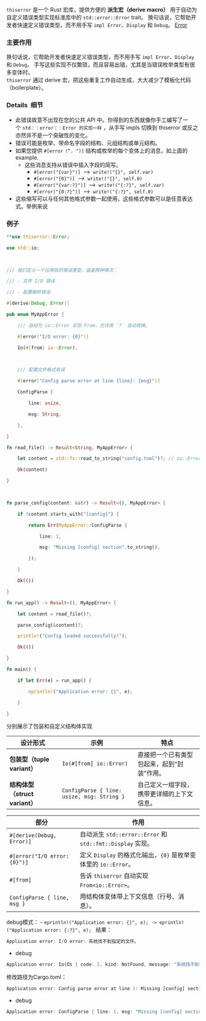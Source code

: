 `thiserror` 是一个 Rust 宏库，提供方便的 **派生宏（derive macro）** 用于自动为自定义错误类型实现标准库中的 `std::error::Error` trait。
换句话说，它帮助开发者快速定义错误类型，而不用手写 `impl Error`、`Display` 和 `Debug`。
[Error](../../复用概念/std/Error.md)
### 主要作用
换句话说，它帮助开发者快速定义错误类型，而不用手写 `impl Error`、`Display` 和 `Debug`。
手写这些实现不仅繁琐，而且容易出错，尤其是当错误枚举类型有很多变体时。  
`thiserror` 通过 derive 宏，把这些重复工作自动生成，大大减少了模板化代码（boilerplate）。
### Details  细节
- 此错误故意不出现在您的公共 API 中。你得到的东西就像你手工编写了一个 `std：：error：：Error 的实现一样` ，从手写 impls 切换到 thiserror 或反之亦然并不是一个突破性的变化。
- 错误可能是枚举、带命名字段的结构、元组结构或单元结构。
- 如果您提供 `#[error（“. ")]` 结构或枚举的每个变体上的消息，如上面的 example.
	- 这些消息支持从错误中插入字段的简写。
		- `#[error("{var}")]` ⟶ `write!("{}", self.var)`
		- `#[error("{0}")]` ⟶ `write!("{}", self.0)`
		- `#[error("{var:?}")]` ⟶ `write!("{:?}", self.var)`
		- `#[error("{0:?}")]` ⟶ `write!("{:?}", self.0)`
- 这些缩写可以与任何其他格式参数一起使用，这些格式参数可以是任意表达式。举例来说
### 例子
```rust
**use thiserror::Error;

use std::io;

  

/// 我们定义一个应用层的错误类型，涵盖两种情况：

/// - 文件 I/O 错误

/// - 配置解析错误

#[derive(Debug, Error)]

pub enum MyAppError {

    /// 自动为 io::Error 实现 From，允许用 `?` 自动转换。

    #[error("I/O error: {0}")]

    Io(#[from] io::Error),

  

    /// 配置文件格式有误

    #[error("Config parse error at line {line}: {msg}")]

    ConfigParse {

        line: usize,

        msg: String,

    },

}

fn read_file() -> Result<String, MyAppError> {

    let content = std::fs::read_to_string("config.toml")?; // io::Error → MyAppError::Io

    Ok(content)

}

  

fn parse_config(content: &str) -> Result<(), MyAppError> {

    if !content.starts_with("[config]") {

        return Err(MyAppError::ConfigParse {

            line: 1,

            msg: "Missing [config] section".to_string(),

        });

    }

    Ok(())

}

fn run_app() -> Result<(), MyAppError> {

    let content = read_file()?;

    parse_config(&content)?;

    println!("Config loaded successfully!");

    Ok(())

}

fn main() {

    if let Err(e) = run_app() {

        eprintln!("Application error: {}", e);

    }

}
```
分别展示了包装和自定义结构体实现

| 设计形式                     | 示例                                         | 特点                     |
| ------------------------ | ------------------------------------------ | ---------------------- |
| **包装型（tuple variant）**   | `Io(#[from] io::Error)`                    | 直接把一个已有类型包起来，起到“封装”作用。 |
| **结构体型（struct variant）** | `ConfigParse { line: usize, msg: String }` | 自己定义一组字段，携带更详细的上下文信息。  |

| 部分                           | 作用                                                 |
| ---------------------------- | -------------------------------------------------- |
| `#[derive(Debug, Error)]`    | 自动派生 `std::error::Error` 和 `std::fmt::Display` 实现。 |
| `#[error("I/O error: {0}")]` | 定义 `Display` 的格式化输出，`{0}` 是枚举变体里的 `io::Error`。     |
| `#[from]`                    | 告诉 `thiserror` 自动实现 `From<io::Error>`。             |
| `ConfigParse { line, msg }`  | 用结构体变体带上下文信息（行号、消息）。                               |
 debug模式：
	- `eprintln!("Application error: {}", e); -> eprintln!("Application error: {:?}", e); `
结果：
```rust
Application error: I/O error: 系统找不到指定的文件。
```

- debug
```rust
Application error: Io(Os { code: 2, kind: NotFound, message: "系统找不到指定的文件。" })
```
修改路径为Cargo.toml：
```rust
Application error: Config parse error at line 1: Missing [config] section
```
- debug
```rust
Application error: ConfigParse { line: 1, msg: "Missing [config] section" }
```




